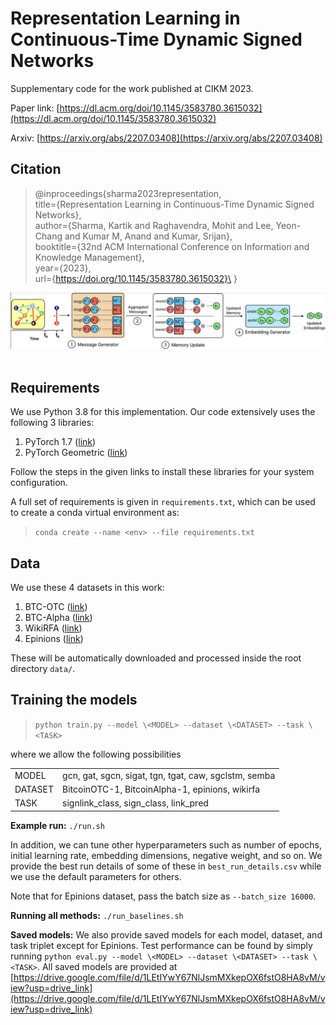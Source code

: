 # Representation Learning in Continuous-Time Dynamic Signed Networks

Supplementary code for the work published at CIKM 2023. 

Paper link: [https://dl.acm.org/doi/10.1145/3583780.3615032](https://dl.acm.org/doi/10.1145/3583780.3615032)

Arxiv: [https://arxiv.org/abs/2207.03408](https://arxiv.org/abs/2207.03408)

## Citation

> @inproceedings{sharma2023representation,\
    title={Representation Learning in Continuous-Time Dynamic Signed Networks},\
    author={Sharma, Kartik and Raghavendra, Mohit and Lee, Yeon-Chang and Kumar M, Anand and Kumar, Srijan},\
    booktitle={32nd ACM International Conference on Information and Knowledge Management},\
    year={2023},\
    url={https://doi.org/10.1145/3583780.3615032}\
}

![](pipeline.png)
&nbsp;

## Requirements
We use Python 3.8 for this implementation. Our code extensively uses the following 3 libraries: 
1. PyTorch 1.7 ([link](https://pytorch.org/get-started/locally/))
2. PyTorch Geometric ([link](https://pytorch-geometric.readthedocs.io/en/latest/notes/installation.html))

Follow the steps in the given links to install these libraries for your system configuration. 

A full set of requirements is given in `requirements.txt`, which can be used to create a conda virtual environment as:

> `conda create --name <env> --file requirements.txt`


## Data

We use these 4 datasets in this work:
1. BTC-OTC ([link](https://snap.stanford.edu/data/soc-sign-bitcoin-otc.html))
2. BTC-Alpha ([link](https://snap.stanford.edu/data/soc-sign-bitcoin-alpha.html))
3. WikiRFA ([link](https://snap.stanford.edu/data/wiki-RfA.html))
4. Epinions ([link](https://snap.stanford.edu/data/soc-sign-epinions.html)) 

These will be automatically downloaded and processed inside the root directory `data/`.

## Training the models
> `python train.py --model \<MODEL> --dataset \<DATASET> --task \<TASK>`

where we allow the following possibilities 

| | |
| -- | -- |
| MODEL | gcn, gat, sgcn, sigat, tgn, tgat, caw, sgclstm, semba |
| DATASET | BitcoinOTC-1, BitcoinAlpha-1, epinions, wikirfa |
| TASK | signlink_class, sign_class, link_pred |

**Example run:** `./run.sh`

In addition, we can tune other hyperparameters such as number of epochs, initial learning rate, embedding dimensions, negative weight, and so on. We provide the best run details of some of these in `best_run_details.csv` while we use the default parameters for others. 

Note that for Epinions dataset, pass the batch size as `--batch_size 16000`. 

**Running all methods:** `./run_baselines.sh`

**Saved models:** We also provide saved models for each model, dataset, and task triplet except for Epinions. Test performance can be found by simply running `python eval.py --model \<MODEL> --dataset \<DATASET> --task \<TASK>`. All saved models are provided at [https://drive.google.com/file/d/1LEtIYwY67NlJsmMXkepOX6fstO8HA8vM/view?usp=drive_link](https://drive.google.com/file/d/1LEtIYwY67NlJsmMXkepOX6fstO8HA8vM/view?usp=drive_link)
